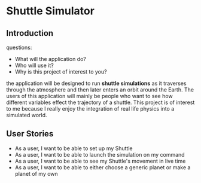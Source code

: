 # Shuttle Simulator

## Introduction

questions:
- What will the application do?
-  Who will use it?
-  Why is this project of interest to you?

the application will be designed to run **shuttle simulations** as it traverses through the atmosphere and then later enters an orbit around the Earth. The users of this application will mainly be people who want to see how different variables effect the trajectory of a shuttle. This project is of interest to me because I really enjoy the integration of real life physics into a simulated world. 


## User Stories

- As a user, I want to be able to set up my Shuttle
- As a user, I want to be able to launch the simulation on my command
- As a user, I want to be able to see my Shuttle's movement in live time
- As a user, I want to be able to either choose a generic planet or make a planet of my own